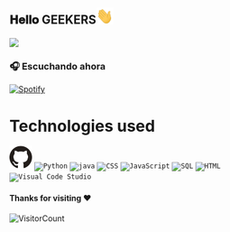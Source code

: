 <h2> 𝐇𝐞𝐥𝐥𝐨 GEEKERS<img src="https://raw.githubusercontent.com/ABSphreak/ABSphreak/master/gifs/Hi.gif" width="30px"></h2>

<img align='center' src='https://user-images.githubusercontent.com/5713670/87202985-820dcb80-c2b6-11ea-9f56-7ec461c497c3.gif' width='200"'>

### 🎧 Escuchando ahora

[![Spotify](https://spotify-github-profile.vercel.app/api/view?uid=0bamiumY&cover_image=true&theme=default&bar_color=53b14f&bar_color_cover=true)](https://open.spotify.com/user/TU_USUARIO_SPOTIFY)





# Technologies used
<code><img height="40" width="40" src="https://raw.githubusercontent.com/github/explore/80688e429a7d4ef2fca1e82350fe8e3517d3494d/topics/github-api/github-api.png"></code>
<code><img height="25" src="https://raw.githubusercontent.com/UjwalKandi/UjwalKandi/changes-to-readme/svg/python-5.svg" alt="Python"></code>
<code><img height="27" src="https://raw.githubusercontent.com/UjwalKandi/UjwalKandi/changes-to-readme/svg/java-4.svg" alt="java"></code>
<code><img height="25" src="https://raw.githubusercontent.com/UjwalKandi/UjwalKandi/changes-to-readme/svg/css-3.svg" alt="CSS"></code>
<code><img height="25" src="https://raw.githubusercontent.com/UjwalKandi/UjwalKandi/changes-to-readme/svg/javascript.svg" alt="JavaScript"></code>
<code><img height="26" src="https://raw.githubusercontent.com/UjwalKandi/UjwalKandi/changes-to-readme/svg/sql.png" alt="SQL"></code>
<code><img height="25" src="https://raw.githubusercontent.com/UjwalKandi/UjwalKandi/changes-to-readme/svg/html-5.svg" alt="HTML"></code>
<code><img height="25" src="https://raw.githubusercontent.com/UjwalKandi/UjwalKandi/changes-to-readme/svg/visual-studio-code-1.svg" alt="Visual Code Studio"></code>

#### Thanks for visiting :heart:
![VisitorCount](https://profile-counter.glitch.me/0bamium/count.svg)

